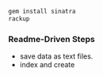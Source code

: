 ```sh
gem install sinatra
rackup
```

### Readme-Driven Steps

+ save data as text files.
+ index and create
